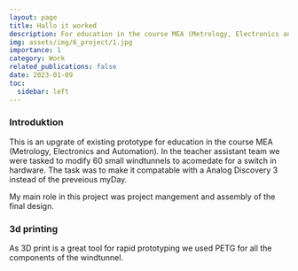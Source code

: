 ```yaml
---
layout: page
title: Hallo it worked
description: For education in the course MEA (Metrology, Electronics and Automation)
img: assets/img/6_project/1.jpg
importance: 1
category: Work
related_publications: false
date: 2023-01-09
toc:
  sidebar: left
---
```


<h3>Introduktion</h3>
This is an upgrate of existing prototype for education in the course MEA (Metrology, Electronics and Automation). In the teacher assistant team we were tasked to modify 60 small windtunnels to acomedate for a switch in hardware. The task was to make it compatable with a Analog Discovery 3 instead of the preveious myDay. 

My main role in this project was project mangement and assembly of the final design.



<h3>3d printing</h3>
As 3D print is a great tool for rapid prototyping we used PETG for all the components of the windtunnel. 


